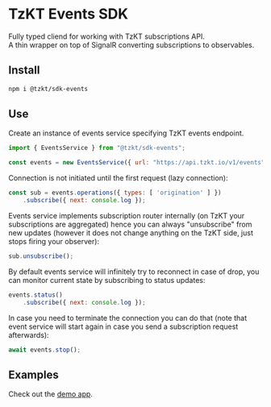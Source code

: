 # TzKT Events SDK

Fully typed cliend for working with TzKT subscriptions API.  
A thin wrapper on top of SignalR converting subscriptions to observables.

## Install

```bash
npm i @tzkt/sdk-events
```

## Use

Create an instance of events service specifying TzKT events endpoint.
```js
import { EventsService } from "@tzkt/sdk-events";

const events = new EventsService({ url: "https://api.tzkt.io/v1/events", reconnect: true });
```

Connection is not initiated until the first request (lazy connection):
```js
const sub = events.operations({ types: [ 'origination' ] })
    .subscribe({ next: console.log });
```

Events service implements subscription router internally (on TzKT your subscriptions are aggregated) hence you can always "unsubscribe" from new updates (however it does not change anything on the TzKT side, just stops firing your observer):
```js
sub.unsubscribe();
```

By default events service will infinitely try to reconnect in case of drop, you can monitor current state by subscribing to status updates:
```js
events.status()
    .subscribe({ next: console.log });
```

In case you need to terminate the connection you can do that (note that event service will start again in case you send a subscription request afterwards):
```js
await events.stop();
```

## Examples

Check out the [demo app](https://github.com/tzkt/api-sdk-ts/tree/main/examples/sdk-events-example).
